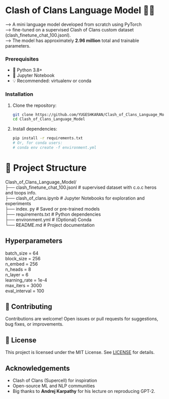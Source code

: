 # Clash of Clans Language Model 🏰🧠
--> A mini language model developed from scratch using PyTorch <br>
--> fine-tuned on a supervised Clash of Clans custom dataset (clash_finetune_chat_100.jsonl).<br>
--> The model has approximately **2.96 million** total and trainable parameters.<br>

### Prerequisites

- 🐍 Python 3.8+
- 📓 Jupyter Notebook
- 💡 Recommended: virtualenv or conda

### Installation

1. Clone the repository:
    ```bash
    git clone https://github.com/YUGESHKARAN/Clash_of_Clans_Language_Model.git
    cd Clash_of_Clans_Language_Model
    ```

2. Install dependencies:
    ```bash
    pip install -r requirements.txt
    # Or, for conda users:
    # conda env create -f environment.yml
    ```

# 📁 Project Structure

Clash_of_Clans_Language_Model/ <br>
├── clash_finetune_chat_100.jsonl   # supervised dataset with c.o.c heros and toops info. <br>
├── clash_of_clans.ipynb            # Jupyter Notebooks for exploration and experiments <br>
├── index. py                       # Saved or pre-trained models <br>
├── requirements.txt                # Python dependencies <br>
├── environment.yml                 # (Optional) Conda  <br>
└── README.md                       # Project documentation <br>

## Hyperparameters <br>
batch_size = 64 <br>
block_size = 256 <br>
n_embed = 256 <br>
n_heads = 8 <br>
n_layer = 6 <br>
learning_rate = 1e-4 <br>
max_iters = 3000 <br>
eval_interval = 100 <br>

## 🤝 Contributing

Contributions are welcome! Open issues or pull requests for suggestions, bug fixes, or improvements.

## 📝 License

This project is licensed under the MIT License. See [LICENSE](LICENSE) for details.

##  Acknowledgements

- Clash of Clans (Supercell) for inspiration
- Open-source ML and NLP communities
- Big thanks to **Andrej Karpathy** for his lecture on reproducing GPT-2. 

